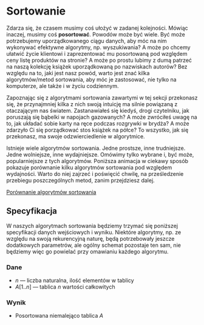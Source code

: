 # Sortowanie

Zdarza się, że czasem musimy coś ułożyć w zadanej kolejności. Mówiąc inaczej, musimy coś **posortować**. Powodów może być wiele. Być może potrzebujemy uporządkowanego ciągu danych, aby móc na nim wykonywać efektywne algorytmy, np. wyszukiwania? A może po chcemy ułatwić życie klientowi i zaprezentować mu posortowaną pod względem ceny listę produktów na stronie? A może po prostu lubimy z dumą patrzeć na naszą kolekcję książek uporządkowaną po nazwiskach autorów? Bez względu na to, jaki jest nasz powód, warto jest znać kilka algorytmów/metod sortowania, aby móc je zastosować, nie tylko na komputerze, ale także i w życiu codziennym.

Zapoznając się z algorytmami sortowania zawartymi w tej sekcji przekonasz się, że przynajmniej kilka z nich swoją intuicję ma silnie powiązaną z otaczającym nas światem. Zastanawiałeś się kiedyś, drogi czytelniku, jak poruszają się bąbelki w napojach gazowanych? A może zwróciłeś uwagę na to, jak układać sobie karty na ręce podczas rozgrywki w brydża? A może zdarzyło Ci się porządkować stos książek na półce? To wszystko, jak się przekonasz, ma swoje odzwierciedlenie w algorytmice.

Istnieje wiele algorytmów sortowania. Jedne prostsze, inne trudniejsze. Jedne wolniejsze, inne wydajniejsze. Omówimy tylko wybrane i, być może, popularniejsze z tych algorytmów. Poniższa animacja w ciekawy sposób pokazuje porównanie kilku algorytmów sortowania pod względem wydajności. Warto do niej zajrzeć i poświęcić chwilę, na prześledzenie przebiegu poszczególnych metod, zanim przejdziesz dalej.

[Porównanie algorytmów sortowania](https://www.toptal.com/developers/sorting-algorithms)

## Specyfikacja

W naszych algorytmach sortowania będziemy trzymać się poniższej specyfikacji danych wejściowych i wyniku. Niektóre algorytmy, np. ze względu na swoją rekurencyjną naturę, będą potrzebowały jeszcze dodatkowych parametrów, ale ogólny schemat pozostaje ten sam, nie będziemy więc go powielać przy omawianiu każdego algorytmu.

### Dane

* $n$ — liczba naturalna, ilość elementów w tablicy
* $A[1..n]$ — tablica $n$ wartości całkowitych

### Wynik

* Posortowana niemalejąco tablica $A$
